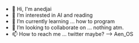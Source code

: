 - 👋 Hi, I'm anedjai
- 👀 I’m interested in AI and reading
- 🌱 I’m currently learning ... how to program
- 💞️ I’m looking to collaborate on ... nothing atm.
- 📫 How to reach me ... twitter maybe? --> Aen_OS

